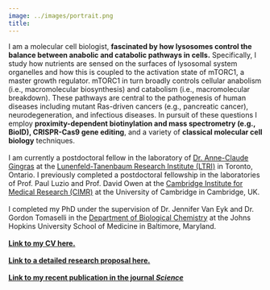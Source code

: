 ```yaml
---
image: ../images/portrait.png
title: 
---
```

I am a molecular cell biologist, **fascinated by how lysosomes control the balance between anabolic and catabolic pathways in cells.** Specifically, I study how nutrients are sensed on the surfaces of lysosomal system organelles and how this is coupled to the activation state of mTORC1, a master growth regulator. mTORC1 in turn broadly controls cellular anabolism (i.e., macromolecular biosynthesis) and catabolism (i.e., macromolecular breakdown). These pathways are central to the pathogenesis of human diseases including mutant Ras-driven cancers (e.g., pancreatic cancer), neurodegeneration, and infectious diseases. In pursuit of these questions I employ **proximity-dependent biotinylation and mass spectrometry (e.g., BioID), CRISPR-Cas9 gene editing**, and a variety of **classical molecular cell biology** techniques.\
\
I am currently a postdoctoral fellow in the laboratory of [Dr. Anne-Claude Gingras](https://gingraslab.org/ "Link to the Gingras Lab website") at the [Lunenfeld-Tanenbaum Research Institute (LTRI)](https://www.lunenfeld.ca/ "Link to the LTRI website") in Toronto, Ontario. I previously completed a postdoctoral fellowship in the laboratories of Prof. Paul Luzio and Prof. David Owen at the [Cambridge Institute for Medical Research (CIMR)](https://www.cimr.cam.ac.uk/ "Link to the CIMR website") at the University of Cambridge in Cambridge, UK.\
\
I completed my PhD under the supervision of Dr. Jennifer Van Eyk and Dr. Gordon Tomaselli in the [Department of Biological Chemistry](http://biolchem.bs.jhmi.edu/Pages/default.aspx "Link to the JHUSOM Department of Biological Chemistry website") at the Johns Hopkins University School of Medicine in Baltimore, Maryland.\
\
**[Link to my CV here.](https://www.dropbox.com/s/vc0l3axbrpu7gex/HESKETH_CV.pdf?dl=0 "My CV in Dropbox")**\
\
**[Link to a detailed research proposal here.](https://www.dropbox.com/s/q7h73ieq1v9b2v9/HESKETH_research_proposal.pdf?dl=0 "A detailed research proposal in Dropbox")**\
\
**[Link to my recent publication in the journal *Science*](https://science.sciencemag.org/content/370/6514/351 "Link to my recent paper in Science")**
